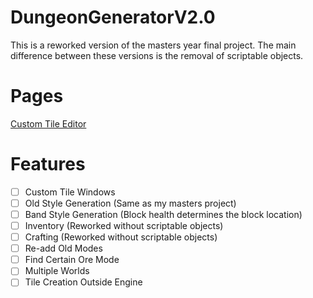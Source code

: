 # DungeonGeneratorV2.0
 
 This is a reworked version of the masters year final project. The main difference between these versions is the removal of scriptable objects.
 
 # Pages
 
 [Custom Tile Editor](https://github.com/EdwardDobson/DungeonGeneratorV2.0/blob/main/Docs/CustomTileCreator.md)
 
 # Features
 
 - [ ] Custom Tile Windows
 - [ ] Old Style Generation (Same as my masters project)
 - [ ] Band Style Generation (Block health determines the block location)
 - [ ] Inventory (Reworked without scriptable objects)
 - [ ] Crafting (Reworked without scriptable objects)
 - [ ] Re-add Old Modes
 - [ ] Find Certain Ore Mode
 - [ ] Multiple Worlds
 - [ ] Tile Creation Outside Engine
